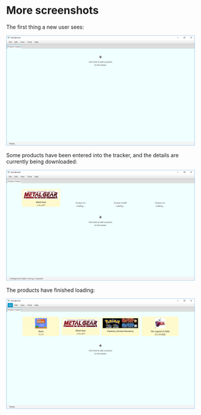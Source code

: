# More screenshots

The first thing a new user sees:

![Begin](begin.png)

Some products have been entered into the tracker, and the details are currently
being downloaded:

![Loading](loading.png)

The products have finished loading:

![Product view](loaded.png)
